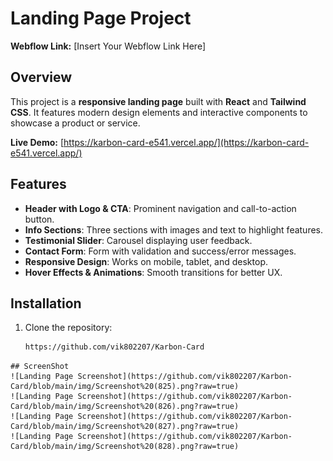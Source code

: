 # Landing Page Project

**Webflow Link:** [Insert Your Webflow Link Here]

## Overview
This project is a **responsive landing page** built with **React** and **Tailwind CSS**. It features modern design elements and interactive components to showcase a product or service.

**Live Demo:** [https://karbon-card-e541.vercel.app/](https://karbon-card-e541.vercel.app/)

## Features
- **Header with Logo & CTA**: Prominent navigation and call-to-action button.
- **Info Sections**: Three sections with images and text to highlight features.
- **Testimonial Slider**: Carousel displaying user feedback.
- **Contact Form**: Form with validation and success/error messages.
- **Responsive Design**: Works on mobile, tablet, and desktop.
- **Hover Effects & Animations**: Smooth transitions for better UX.

## Installation
1. Clone the repository:
   ```bash
   https://github.com/vik802207/Karbon-Card
```
## ScreenShot
![Landing Page Screenshot](https://github.com/vik802207/Karbon-Card/blob/main/img/Screenshot%20(825).png?raw=true)
![Landing Page Screenshot](https://github.com/vik802207/Karbon-Card/blob/main/img/Screenshot%20(826).png?raw=true)
![Landing Page Screenshot](https://github.com/vik802207/Karbon-Card/blob/main/img/Screenshot%20(827).png?raw=true)
![Landing Page Screenshot](https://github.com/vik802207/Karbon-Card/blob/main/img/Screenshot%20(828).png?raw=true)

